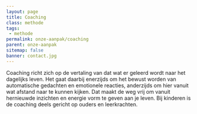 ```yaml
---
layout: page
title: Coaching
class: methode
tags:
 - methode
permalink: onze-aanpak/coaching
parent: onze-aanpak
sitemap: false
banner: contact.jpg
---
```

Coaching richt zich op de vertaling van dat wat er geleerd wordt naar het dagelijks leven. Het gaat daarbij enerzijds om het bewust worden van automatische gedachten en emotionele reacties, anderzijds om hier vanuit wat afstand naar te kunnen kijken. Dat maakt de weg vrij om vanuit hernieuwde inzichten en energie vorm te geven aan je leven. Bij kinderen is de coaching deels gericht op ouders en leerkrachten.